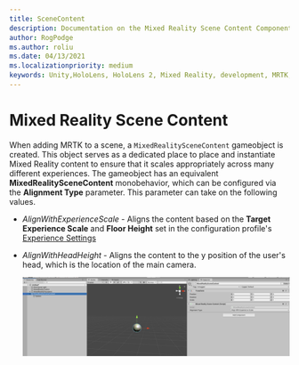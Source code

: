 ```yaml
---
title: SceneContent
description: Documentation on the Mixed Reality Scene Content Component
author: RogPodge
ms.author: roliu
ms.date: 04/13/2021
ms.localizationpriority: medium
keywords: Unity,HoloLens, HoloLens 2, Mixed Reality, development, MRTK,
---
```


# Mixed Reality Scene Content

When adding MRTK to a scene, a `MixedRealitySceneContent` gameobject is created. This object serves as a dedicated place to place and instantiate Mixed Reality content to ensure that it scales
appropriately across many different experiences. The gameobject has an equivalent **MixedRealitySceneContent** monobehavior, which can be configured via the **Alignment Type** parameter. This 
parameter can take on the following values.

* *AlignWithExperienceScale* - Aligns the content based on the **Target Experience Scale** and **Floor Height** set in the configuration profile's [Experience Settings](experience-settings.md)
* *AlignWithHeadHeight* - Aligns the content to the y position of the user's head, which is the location of the main camera.


  ![Mixed Reality Scene Content Object created in Editor](../images/experience-settings/MixedRealitySceneContent.png)